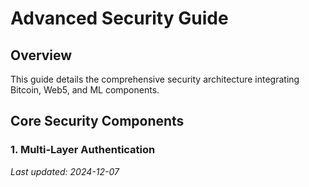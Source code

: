 <!-- markdownlint-disable MD013 line-length -->

# Advanced Security Guide

## Overview
This guide details the comprehensive security architecture integrating Bitcoin, Web5, and ML components.

## Core Security Components

### 1. Multi-Layer Authentication


*Last updated: 2024-12-07*
